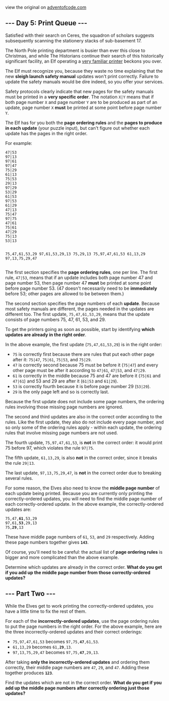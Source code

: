 view the original on <a href=https://adventofcode.com/2024/day/5>adventofcode.com</a>
<h2>--- Day 5: Print Queue ---</h2><p>Satisfied with their search on Ceres, the squadron of scholars suggests subsequently scanning the <span title="Specifically, the surely-stationary stationery stacks.">stationery</span> stacks of sub-basement 17.</p>
<p>The North Pole printing department is busier than ever this close to Christmas, and while The Historians continue their search of this historically significant facility, an Elf operating a <a href="/2017/day/1">very familiar printer</a> beckons you over.</p>
<p>The Elf must recognize you, because they waste no time explaining that the new <b>sleigh launch safety manual</b> updates won't print correctly. Failure to update the safety manuals would be dire indeed, so you offer your services.</p>
<p>Safety protocols clearly indicate that new pages for the safety manuals must be printed in a <b>very specific order</b>. The notation <code>X|Y</code> means that if both page number <code>X</code> and page number <code>Y</code> are to be produced as part of an update, page number <code>X</code> <b>must</b> be printed at some point before page number <code>Y</code>.</p>
<p>The Elf has for you both the <b>page ordering rules</b> and the <b>pages to produce in each update</b> (your puzzle input), but can't figure out whether each update has the pages in the right order.</p>
<p>For example:</p>
<pre><code>47|53
97|13
97|61
97|47
75|29
61|13
75|53
29|13
97|29
53|29
61|53
97|53
61|29
47|13
75|47
97|75
47|61
75|61
47|29
75|13
53|13

75,47,61,53,29
97,61,53,29,13
75,29,13
75,97,47,61,53
61,13,29
97,13,75,29,47
</code></pre>
<p>The first section specifies the <b>page ordering rules</b>, one per line. The first rule, <code>47|53</code>, means that if an update includes both page number 47 and page number 53, then page number 47 <b>must</b> be printed at some point before page number 53. (47 doesn't necessarily need to be <b>immediately</b> before 53; other pages are allowed to be between them.)</p>
<p>The second section specifies the page numbers of each <b>update</b>. Because most safety manuals are different, the pages needed in the updates are different too. The first update, <code>75,47,61,53,29</code>, means that the update consists of page numbers 75, 47, 61, 53, and 29.</p>
<p>To get the printers going as soon as possible, start by identifying <b>which updates are already in the right order</b>.</p>
<p>In the above example, the first update (<code>75,47,61,53,29</code>) is in the right order:</p>
<ul>
<li><code>75</code> is correctly first because there are rules that put each other page after it: <code>75|47</code>, <code>75|61</code>, <code>75|53</code>, and <code>75|29</code>.</li>
<li><code>47</code> is correctly second because 75 must be before it (<code>75|47</code>) and every other page must be after it according to <code>47|61</code>, <code>47|53</code>, and <code>47|29</code>.</li>
<li><code>61</code> is correctly in the middle because 75 and 47 are before it (<code>75|61</code> and <code>47|61</code>) and 53 and 29 are after it (<code>61|53</code> and <code>61|29</code>).</li>
<li><code>53</code> is correctly fourth because it is before page number 29 (<code>53|29</code>).</li>
<li><code>29</code> is the only page left and so is correctly last.</li>
</ul>
<p>Because the first update does not include some page numbers, the ordering rules involving those missing page numbers are ignored.</p>
<p>The second and third updates are also in the correct order according to the rules. Like the first update, they also do not include every page number, and so only some of the ordering rules apply - within each update, the ordering rules that involve missing page numbers are not used.</p>
<p>The fourth update, <code>75,97,47,61,53</code>, is <b>not</b> in the correct order: it would print 75 before 97, which violates the rule <code>97|75</code>.</p>
<p>The fifth update, <code>61,13,29</code>, is also <b>not</b> in the correct order, since it breaks the rule <code>29|13</code>.</p>
<p>The last update, <code>97,13,75,29,47</code>, is <b>not</b> in the correct order due to breaking several rules.</p>
<p>For some reason, the Elves also need to know the <b>middle page number</b> of each update being printed. Because you are currently only printing the correctly-ordered updates, you will need to find the middle page number of each correctly-ordered update. In the above example, the correctly-ordered updates are:</p>
<pre><code>75,47,<b>61</b>,53,29
97,61,<b>53</b>,29,13
75,<b>29</b>,13
</code></pre>
<p>These have middle page numbers of <code>61</code>, <code>53</code>, and <code>29</code> respectively. Adding these page numbers together gives <code><b>143</b></code>.</p>
<p>Of course, you'll need to be careful: the actual list of <b>page ordering rules</b> is bigger and more complicated than the above example.</p>
<p>Determine which updates are already in the correct order. <b>What do you get if you add up the middle page number from those correctly-ordered updates?</b></p>
<h2 id="part2">--- Part Two ---</h2><p>While the Elves get to work printing the correctly-ordered updates, you have a little time to fix the rest of them.</p>
<p>For each of the <b>incorrectly-ordered updates</b>, use the page ordering rules to put the page numbers in the right order. For the above example, here are the three incorrectly-ordered updates and their correct orderings:</p>
<ul>
<li><code>75,97,47,61,53</code> becomes <code>97,75,<b>47</b>,61,53</code>.</li>
<li><code>61,13,29</code> becomes <code>61,<b>29</b>,13</code>.</li>
<li><code>97,13,75,29,47</code> becomes <code>97,75,<b>47</b>,29,13</code>.</li>
</ul>
<p>After taking <b>only the incorrectly-ordered updates</b> and ordering them correctly, their middle page numbers are <code>47</code>, <code>29</code>, and <code>47</code>. Adding these together produces <code><b>123</b></code>.</p>
<p>Find the updates which are not in the correct order. <b>What do you get if you add up the middle page numbers after correctly ordering just those updates?</b></p>

